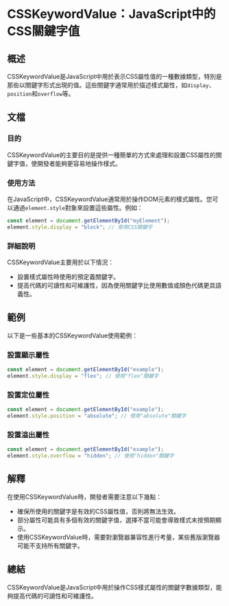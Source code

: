 <!--
Meta Description: # CSSKeywordValue：JavaScript中的CSS關鍵字值 ## 概述 CSSKeywordValue是JavaScript中用於表示CSS屬性值的一種數據類型，特別是那些以關鍵字形式出現的值。這些關鍵字通常用於描述樣式屬性，如`display`、`position`和`overfl...
Meta Keywords: element, style, javascript, const, document
-->

# CSSKeywordValue：JavaScript中的CSS關鍵字值

## 概述
CSSKeywordValue是JavaScript中用於表示CSS屬性值的一種數據類型，特別是那些以關鍵字形式出現的值。這些關鍵字通常用於描述樣式屬性，如`display`、`position`和`overflow`等。

## 文檔
### 目的
CSSKeywordValue的主要目的是提供一種簡單的方式來處理和設置CSS屬性的關鍵字值，使開發者能夠更容易地操作樣式。

### 使用方法
在JavaScript中，CSSKeywordValue通常用於操作DOM元素的樣式屬性。您可以通過`element.style`對象來設置這些屬性。例如：

```javascript
const element = document.getElementById("myElement");
element.style.display = "block"; // 使用CSS關鍵字
```

### 詳細說明
CSSKeywordValue主要用於以下情況：
- 設置樣式屬性時使用的預定義關鍵字。
- 提高代碼的可讀性和可維護性，因為使用關鍵字比使用數值或顏色代碼更具語義性。

## 範例
以下是一些基本的CSSKeywordValue使用範例：

### 設置顯示屬性
```javascript
const element = document.getElementById("example");
element.style.display = "flex"; // 使用"flex"關鍵字
```

### 設置定位屬性
```javascript
const element = document.getElementById("example");
element.style.position = "absolute"; // 使用"absolute"關鍵字
```

### 設置溢出屬性
```javascript
const element = document.getElementById("example");
element.style.overflow = "hidden"; // 使用"hidden"關鍵字
```

## 解釋
在使用CSSKeywordValue時，開發者需要注意以下幾點：
- 確保所使用的關鍵字是有效的CSS屬性值，否則將無法生效。
- 部分屬性可能具有多個有效的關鍵字值，選擇不當可能會導致樣式未按預期顯示。
- 使用CSSKeywordValue時，需要對瀏覽器兼容性進行考量，某些舊版瀏覽器可能不支持所有關鍵字。

## 總結
CSSKeywordValue是JavaScript中用於操作CSS樣式屬性的關鍵字數據類型，能夠提高代碼的可讀性和可維護性。